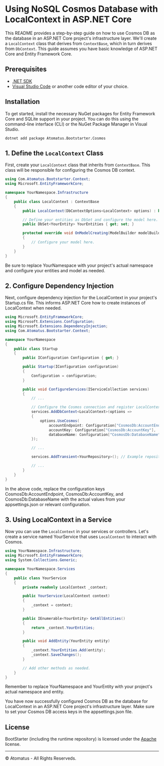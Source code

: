 # Using NoSQL Cosmos Database with LocalContext in ASP.NET Core

This README provides a step-by-step guide on how to use Cosmos DB as the database in an ASP.NET Core project's infrastructure layer. We'll create a `LocalContext` class that derives from `ContextBase`, which in turn derives from `DbContext`. This guide assumes you have basic knowledge of ASP.NET Core and Entity Framework Core.

## Prerequisites

- [.NET SDK](https://dotnet.microsoft.com/download)
- [Visual Studio Code](https://code.visualstudio.com/) or another code editor of your choice.

## Installation

To get started, install the necessary NuGet packages for Entity Framework Core and SQLite support in your project. You can do this using the command-line interface (CLI) or the NuGet Package Manager in Visual Studio.

```shell
dotnet add package Atomatus.Bootstarter.Cosmos
```

## 1. Define the `LocalContext` Class

First, create your `LocalContext` class that inherits from `ContextBase`. This class will be responsible for configuring the Cosmos DB context.

```csharp
using Com.Atomatus.Bootstarter.Context;
using Microsoft.EntityFrameworkCore;

namespace YourNamespace.Infrastructure
{
    public class LocalContext : ContextBase
    {
        public LocalContext(DbContextOptions<LocalContext> options) : base(options) { }

        // Define your entities as DbSet and configure the model here.
        public DbSet<YourEntity> YourEntities { get; set; }

        protected override void OnModelCreating(ModelBuilder modelBuilder)
        {
            // Configure your model here.
        }
    }
}
```

Be sure to replace YourNamespace with your project's actual namespace and configure your entities and model as needed.

## 2. Configure Dependency Injection
Next, configure dependency injection for the LocalContext in your project's Startup.cs file. This informs ASP.NET Core how to create instances of LocalContext when needed.

```csharp
using Microsoft.EntityFrameworkCore;
using Microsoft.Extensions.Configuration;
using Microsoft.Extensions.DependencyInjection;
using Com.Atomatus.Bootstarter.Context;

namespace YourNamespace
{
    public class Startup
    {
        public IConfiguration Configuration { get; }

        public Startup(IConfiguration configuration)
        {
            Configuration = configuration;
        }

        public void ConfigureServices(IServiceCollection services)
        {
            // ...

            // Configure the Cosmos connection and register LocalContext
            services.AddDbContext<LocalContext>(options =>
            {
                options.UseCosmos(
                    accountEndpoint: Configuration["CosmosDb:AccountEndpoint"],
                    accountKey: Configuration["CosmosDb:AccountKey"],
                    databaseName: Configuration["CosmosDb:DatabaseName"]);
            });

            // ...

            services.AddTransient<YourRepository>(); // Example repository registration if needed.

            // ...
        }
    }
}
```

In the above code, replace the configuration keys CosmosDb:AccountEndpoint, CosmosDb:AccountKey, and CosmosDb:DatabaseName with the actual values from your appsettings.json or relevant configuration.

## 3. Using LocalContext in a Service

Now you can use the `LocalContext` in your services or controllers. Let's create a service named YourService that uses `LocalContext` to interact with Cosmos.

```csharp
using YourNamespace.Infrastructure;
using Microsoft.EntityFrameworkCore;
using System.Collections.Generic;

namespace YourNamespace.Services
{
    public class YourService
    {
        private readonly LocalContext _context;

        public YourService(LocalContext context)
        {
            _context = context;
        }

        public IEnumerable<YourEntity> GetAllEntities()
        {
            return _context.YourEntities;
        }

        public void AddEntity(YourEntity entity)
        {
            _context.YourEntities.Add(entity);
            _context.SaveChanges();
        }

        // Add other methods as needed.
    }
}
```

Remember to replace YourNamespace and YourEntity with your project's actual namespace and entity.

You have now successfully configured Cosmos DB as the database for LocalContext in an ASP.NET Core project's infrastructure layer. Make sure to set your Cosmos DB access keys in the appsettings.json file.

## License

BootStarter (including the runtime repository) is licensed under the [Apache](LICENSE) license.

---

© Atomatus - All Rights Reserveds.
